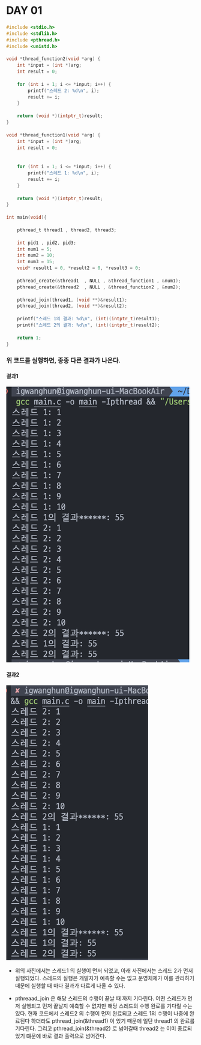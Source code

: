 # DAY 01 

```c
#include <stdio.h>
#include <stdlib.h>
#include <pthread.h>
#include <unistd.h>

void *thread_function2(void *arg) {
    int *input = (int *)arg;
    int result = 0;

    for (int i = 1; i <= *input; i++) {
        printf("스레드 2: %d\n", i);
        result += i;
    }

    return (void *)(intptr_t)result;
}

void *thread_function1(void *arg) {
    int *input = (int *)arg;
    int result = 0;


    for (int i = 1; i <= *input; i++) {
        printf("스레드 1: %d\n", i);
        result += i;
    }

    return (void *)(intptr_t)result;
}

int main(void){
    
    pthread_t thread1 , thread2, thread3;
    
    int pid1 , pid2, pid3;
    int num1 = 5;
    int num2 = 10;
    int num3 = 15;
    void* result1 = 0, *result2 = 0, *result3 = 0;

    pthread_create(&thread1  , NULL , &thread_function1 , &num1);
    pthread_create(&thread2  , NULL , &thread_function2 , &num2);

    pthread_join(thread1, (void **)&result1);
    pthread_join(thread2, (void **)&result2);
    
    printf("스레드 1의 결과: %d\n", (int)(intptr_t)result1);
    printf("스레드 2의 결과: %d\n", (int)(intptr_t)result2);

    return 1;
}
```

### 위 코드를 실행하면, 종종 다른 결과가 나온다. 

#### 결과1
  ![Alt text](image.png)

#### 결과2
  ![Alt text](image-1.png)

- 위의 사진에서는 스레드1 의 실행이 먼저 되었고, 아래 사진에서는 스레드 2가 먼저 실행되었다. 스레드의 실행은 개발자가 예측할 수는 없고 운영체제가 이를 관리하기 때문에 실행할 때 마다 결과가 다르게 나올 수 있다.

- pthreaad_join 은 해당 스레드의 수행이 끝날 때 까지 기다린다. 어떤 스레드가 먼저 실행되고 먼저 끝날지 예측할 수 없지만 해당 스레드의 수행 완료를 기다릴 수는 있다. 현재 코드에서 스레드2 의 수행이 먼저 완료되고 스레드 1의 수행이 나중에 완료된다 하더라도 pthread_join(&thread1) 이 있기 때문에 일단 thread1 의 완료를 기다린다. 그리고 pthread_join(&thread2) 로 넘어갈때 thread2 는 이미 종료되었기 떄문에 바로 결과 출력으로 넘어간다.